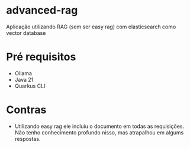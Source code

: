 # advanced-rag

Aplicação utilizando RAG (sem ser easy rag) com elasticsearch como vector database


# Pré requisitos
- Ollama
- Java 21
- Quarkus CLI

# Contras
- Utilizando easy rag ele incluiu o documento em todas as requisições. Não tenho conhecimento profundo nisso, mas atrapalhou em algums respostas.